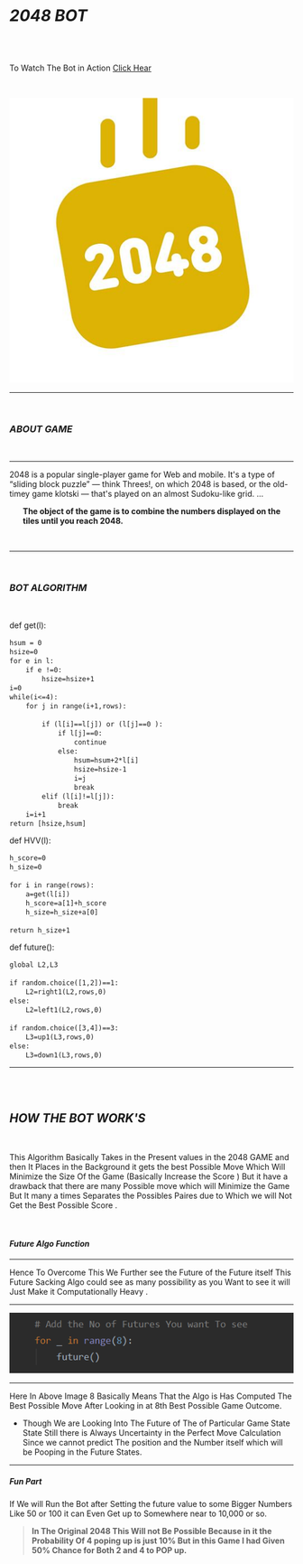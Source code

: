 # *2048   BOT*

<br><br>

To Watch The Bot in Action  [Click Hear](https://www.linkedin.com/feed/update/urn:li:activity:6695681019619639296/)

<br>

![](img2048.png)
***
<br>

### *ABOUT GAME*
<br>

***
2048 is a popular single-player game for Web and mobile. It's a type of “sliding block puzzle” — think Threes!, on which 2048 is based, or the old-timey game 
klotski — that's played on an almost Sudoku-like grid. ... **<ul>The object 
of the game is to combine the numbers displayed on the tiles until you reach 2048.</ul>**

<br>

***

<br>

### *BOT ALGORITHM* 

<br>

def get(l):

    hsum = 0
    hsize=0
    for e in l:
        if e !=0:
            hsize=hsize+1
    i=0
    while(i<=4):
        for j in range(i+1,rows):

            if (l[i]==l[j]) or (l[j]==0 ):
                if l[j]==0:
                    continue
                else:
                    hsum=hsum+2*l[i]
                    hsize=hsize-1
                    i=j
                    break
            elif (l[i]!=l[j]):
                break
        i=i+1
    return [hsize,hsum]


def HVV(l):

    h_score=0
    h_size=0

    for i in range(rows):
        a=get(l[i])
        h_score=a[1]+h_score
        h_size=h_size+a[0]

    return h_size+1

def future():

    global L2,L3

    if random.choice([1,2])==1:
        L2=right1(L2,rows,0)
    else:
        L2=left1(L2,rows,0)

    if random.choice([3,4])==3:
        L3=up1(L3,rows,0)
    else:
        L3=down1(L3,rows,0)


***

<br><br>

## *HOW THE BOT WORK'S*

<br>

 This Algorithm Basically Takes in the Present values in the 
 2048 GAME  and then It Places in the Background it  gets the best 
 Possible Move Which Will Minimize the Size Of the Game (Basically Increase the 
 Score ) But it have a drawback that there are many Possible move which 
 will Minimize the Game But It many a times Separates the Possibles Paires
 due to Which we will Not Get the Best Possible Score .
 
 <br>
 
 #### *Future Algo Function*
 ***
 
 Hence To Overcome This We Further see the Future of the Future itself
 This Future Sacking Algo could see as many possibility as you Want to see
 it will Just Make it Computationally Heavy .
 
 ***
 
 ![](Future_Input.png)
 
 ***
 
 Here In Above Image 8 Basically  Means That the Algo
 is Has Computed  The Best Possible Move After Looking in at 8th Best 
 Possible Game Outcome.
 
 * Though We are Looking Into The Future of The of Particular Game State
 State Still there is Always Uncertainty in the Perfect Move Calculation
 Since we cannot predict The position and the Number itself which will
 be Pooping in the Future States.
 
 ***
 
 ##### *Fun Part*
 
 If We will Run the Bot after Setting the future value to some Bigger Numbers
 Like 50 or 100 it can Even Get up to Somewhere near to 10,000 or so.
 >**In The Original 2048 This Will not Be Possible Because in it the Probability Of
>4 poping up is just 10% But in this Game I had Given 50% Chance for Both 
>2 and 4 to POP up.**
  
 
   
